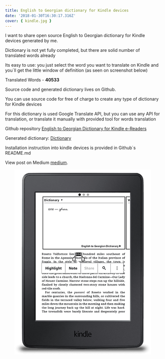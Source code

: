 ```yaml
---
title: English to Georgian dictionary for Kindle devices
date: '2018-01-30T16:30:17.316Z'
cover: { kindle.jpg }
---
```


I want to share open source English to Georgian dictionary for Kindle devices generated by me.

Dictionary is not yet fully completed, but there are solid number of translated words already

Its easy to use: you just select the word you want to translate on Kindle and you`ll get the little window of definition (as seen on screenshot below)

<!-- read more -->

Translated Words - **40533**

Source code and generated dictionary lives on Github.

You can use source code for free of charge to create any type of dictionary for Kindle devices

For this dictionary is used Google Translate API, but you can use any API for translation, or translate it manually with provided tool for words translation

Github repository
[English to Georgian Dictionary for Kindle e-Readers](https://github.com/shakogegia/english_georgian_dictionary_kindle)

Generated dictionary: [Dictionary](https://github.com/shakogegia/english_georgian_dictionary_kindle/releases/download/0.1/dict.mobi)

Installation instruction into kindle devices is provided in Github`s README.md

View post on Medium
[medium](https://medium.com/@shalva.gegia/%E1%83%94%E1%83%9C%E1%83%92%E1%83%9A%E1%83%98%E1%83%A1%E1%83%A3%E1%83%A0-%E1%83%A5%E1%83%90%E1%83%A0%E1%83%97%E1%83%A3%E1%83%9A%E1%83%98-%E1%83%9A%E1%83%94%E1%83%A5%E1%83%A1%E1%83%98%E1%83%99%E1%83%9D%E1%83%9C%E1%83%9D-%E1%83%A5%E1%83%98%E1%83%9C%E1%83%93%E1%83%9A%E1%83%98%E1%83%A1%E1%83%97%E1%83%95%E1%83%98%E1%83%A1-ac7a57469219).

<p align="center">
  <img style="height: 600px" alt="English to Georgian dictionary for Kindle" src="/kindle-screenshot.png">
</p>
